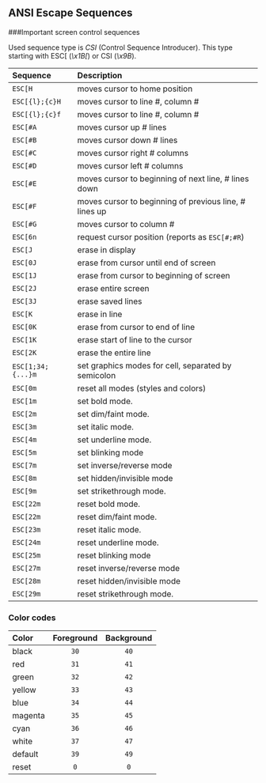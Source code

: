 ## ANSI Escape Sequences

###Important screen control sequences

Used sequence type is _CSI_ (Control Sequence Introducer). This type starting
with ESC[ (_\x1B[_) or CSI (_\x9B_).  

|Sequence         |Description                                           |
|:----------------|:-----------------------------------------------------|
|`ESC[H`          |moves cursor to home position                         |
|`ESC[{l};{c}H`   |moves cursor to line #, column #                      |
|`ESC[{l};{c}f`   |moves cursor to line #, column #                      |
|`ESC[#A`         |moves cursor up # lines                               |
|`ESC[#B`         |moves cursor down # lines                             |
|`ESC[#C`         |moves cursor right # columns                          |
|`ESC[#D`         |moves cursor left # columns                           |
|`ESC[#E`         |moves cursor to beginning of next line, # lines down  |
|`ESC[#F`         |moves cursor to beginning of previous line, # lines up|
|`ESC[#G`         |moves cursor to column #                              |
|`ESC[6n`         |request cursor position (reports as `ESC[#;#R`)       |
|`ESC[J`          |erase in display                                      |
|`ESC[0J`         |erase from cursor until end of screen                 |
|`ESC[1J`         |erase from cursor to beginning of screen              |
|`ESC[2J`         |erase entire screen                                   |
|`ESC[3J`         |erase saved lines                                     |
|`ESC[K`          |erase in line                                         |
|`ESC[0K`         |erase from cursor to end of line                      |
|`ESC[1K`         |erase start of line to the cursor                     |
|`ESC[2K`         |erase the entire line                                 |
|`ESC[1;34;{...}m`|set graphics modes for cell, separated by semicolon   |
|`ESC[0m`         |reset all modes (styles and colors)                   |
|`ESC[1m`         |set bold mode.                                        |
|`ESC[2m`         |set dim/faint mode.                                   |
|`ESC[3m`         |set italic mode.                                      |
|`ESC[4m`         |set underline mode.                                   |
|`ESC[5m`         |set blinking mode                                     |
|`ESC[7m`         |set inverse/reverse mode                              |
|`ESC[8m`         |set hidden/invisible mode                             |
|`ESC[9m`         |set strikethrough mode.                               |
|`ESC[22m`        |reset bold mode.                                      |
|`ESC[22m`        |reset dim/faint mode.                                 |
|`ESC[23m`        |reset italic mode.                                    |
|`ESC[24m`        |reset underline mode.                                 |
|`ESC[25m`        |reset blinking mode                                   |
|`ESC[27m`        |reset inverse/reverse mode                            |
|`ESC[28m`        |reset hidden/invisible mode                           |
|`ESC[29m`        |reset strikethrough mode.                             |

### Color codes

|Color  |Foreground|Background|
|:------|:--------:|:--------:|
|black  |`30`      |`40`      |
|red    |`31`      |`41`      |
|green  |`32`      |`42`      |
|yellow |`33`      |`43`      |
|blue   |`34`      |`44`      |
|magenta|`35`      |`45`      |
|cyan   |`36`      |`46`      |
|white  |`37`      |`47`      |
|default|`39`      |`49`      |
|reset  |`0`       |`0`       |
